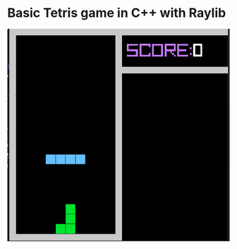 # Basic Tetris game in C++ with Raylib

![Tetris](https://github.com/Doblux/Tetris-cpp/blob/main/imagenes/img.png)
